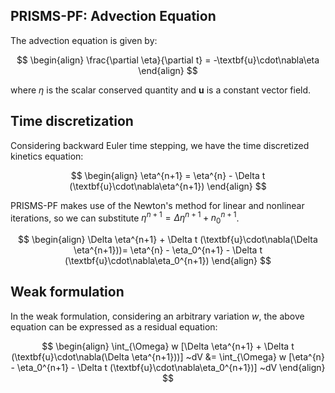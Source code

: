 ## PRISMS-PF: Advection Equation
The advection equation is given by:

$$
\begin{align}
\frac{\partial \eta}{\partial t} = -\textbf{u}\cdot\nabla\eta
\end{align}
$$

where $\eta$ is the scalar conserved quantity and $\textbf{u}$ is a constant vector field.

## Time discretization

Considering backward Euler time stepping, we have the time discretized kinetics equation:

$$
\begin{align}
\eta^{n+1} = \eta^{n} - \Delta t (\textbf{u}\cdot\nabla\eta^{n+1})
\end{align}
$$

PRISMS-PF makes use of the Newton's method for linear and nonlinear iterations, so we can substitute $\eta^{n+1}=\Delta \eta^{n+1}+n_0^{n+1}$.

$$
\begin{align}
\Delta \eta^{n+1} + \Delta t (\textbf{u}\cdot\nabla(\Delta \eta^{n+1}))= \eta^{n} - \eta_0^{n+1} - \Delta t (\textbf{u}\cdot\nabla\eta_0^{n+1})
\end{align}
$$

## Weak formulation

In the weak formulation, considering an arbitrary variation $w$, the above equation can be expressed as a residual equation:

$$
\begin{align}
\int_{\Omega} w [\Delta \eta^{n+1} + \Delta t (\textbf{u}\cdot\nabla(\Delta \eta^{n+1}))] ~dV &= \int_{\Omega} w [\eta^{n} - \eta_0^{n+1} - \Delta t (\textbf{u}\cdot\nabla\eta_0^{n+1})] ~dV
\end{align}
$$